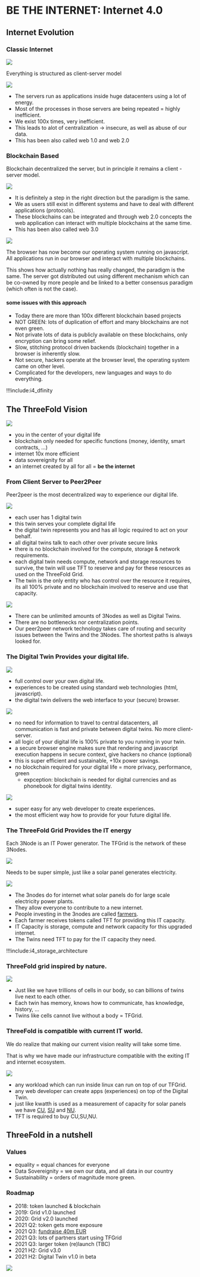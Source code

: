 # **BE THE INTERNET**: Internet 4.0

## Internet Evolution

### Classic Internet

![](img/bad_internet_growth2.jpg)

Everything is structured as client-server model

![](img/everything_client_server.jpg)

- The servers run as applications inside huge datacenters using a lot of energy.
- Most of the processes in those servers are being repeated = highly inefficient.
- We exist 100x times, very inefficient.
- This leads to alot of centralization -> insecure, as well as abuse of our data.
- This has been also called web 1.0 and web 2.0

### Blockchain Based 

Blockchain decentralized the server, but in principle it remains a client - server model.

![](img/blockchain_is_clientserver.jpg)

- It is definitely a step in the right direction but the paradigm is the same.
- We as users still exist in different systems and have to deal with different applications (protocols).
- These blockchains can be integrated and through web 2.0 concepts the web application can interact with multiple blockchains at the same time.
- This has been also called web 3.0

![](img/blockchain_based_distr_computer.jpg)

The browser has now become our operating system running on javascript. All applications run in our browser and interact with multiple blockchains.

This shows how actually nothing has really changed, the paradigm is the same. The server got distributed out using different mechanism which can be co-owned by more people and be linked to a better consensus paradigm (which often is not the case).


#### some issues with this approach

- Today there are more than 100x different blockchain based projects
- NOT GREEN: lots of duplication of effort and many blockchains are not even green.
- Not private lots of data is publicly available on these blockchains, only encryption can bring some relief.
- Slow, stitching protocol driven backends (blockchain) together in a browser is inherently slow.
- Not secure, hackers operate at the browser level, the operating system came on other level.
- Complicated for the developers, new languages and ways to do everything.

!!!include:i4_dfinity

## The ThreeFold Vision

![](img/internet_evolution.jpg)

- you in the center of your digital life
- blockchain only needed for specific functions (money, identity, smart contracts, ...)
- internet 10x more efficient
- data sovereignity for all
- an internet created by all for all = **be the internet**

### From Client Server to Peer2Peer

Peer2peer is the most decentralized way to experience our digital life.

![](img/peer2peer_new.jpg)

- each user has 1 digital twin
- this twin serves your complete digital life
- the digital twin represents you and has all logic required to act on your behalf.
- all digital twins talk to each other over private secure links
- there is no blockchain involved for the compute, storage & network requirements.
- each digital twin needs compute, network and storage resources to survive, the twin will use TFT to reserve and pay for these resources as used on the ThreeFold Grid.
- The twin is the only entity who has control over the resource it requires, its all 100% private and no blockchain involved to reserve and use that capacity.

![](img/threefold_grid_0.jpg)

- There can be unlimited amounts of 3Nodes as well as Digital Twins.
- There are no bottlenecks nor centralization points.
- Our peer2peer network technology takes care of routing and security issues between the Twins and the 3Nodes. The shortest paths is always looked for.



### The Digital Twin Provides your digital life.

![](img/your_digital_twin.jpg)

- full control over your own digital life.
- experiences to be created using standard web technologies (html, javascript).
- the digital twin delivers the web interface to your (secure) browser.

![](img/digital_twin_to_browser.jpg)

- no need for information to travel to central datacenters, all communication is fast and private between digital twins. No more client-server.
- all logic of your digital life is 100% private to you running in your twin.
- a secure browser engine makes sure that rendering and javascript execution happens in secure context, give hackers no chance (optional)
- this is super efficient and sustainable, +10x power savings.
- no blockchain required for your digital life = more privacy, performance, green
  - expception: blockchain is needed for digital currencies and as phonebook for digital twins identity.

![](img/digital_twin_experiences.jpg)

- super easy for any web developer to create experiences.
- the most efficient way how to provide for your future digital life.


### The ThreeFold Grid Provides the IT energy

Each 3Node is an IT Power generator. The TFGrid is the network of these 3Nodes.

![](img/power_generation.jpg)

Needs to be super simple, just like a solar panel generates electricity.

![](img/power_generator_comparison.jpg)

- The 3nodes do for internet what solar panels do for large scale electricity power plants.
- They allow everyone to contribute to a new internet.
- People investing in the 3nodes are called [farmers](farming_home).
- Each farmer receives tokens called TFT for providing this IT capacity.
- IT Capacity is storage, compute and network capacity for this upgraded internet.
- The Twins need TFT to pay for the IT capacity they need.

!!!include:i4_storage_architecture


### ThreeFold grid inspired by nature.

![](img/nature_twin.jpg)

- Just like we have trillions of cells in our body, so can billions of twins live next to each other.
- Each twin has memory, knows how to communicate, has knowledge, history, ...
- Twins like cells cannot live without a body = TFGrid.

### ThreeFold is compatible with current IT world.

We do realize that making our current vision reality will take some time.

That is why we have made our infrastructure compatible with the exiting IT and internet ecosystem.

![](img/wordview1.jpg)

- any workload which can run inside linux can run on top of our TFGrid.
- any web developer can create apps (experiences) on top of the Digital Twin.
- just like kwatth is used as a measurement of capacity for solar panels we have [CU](cloudunits), [SU](cloudunits) and [NU](cloudunits).
- TFT is required to buy CU,SU,NU.


## ThreeFold in a nutshell

### Values

- equality = equal chances for everyone
- Data Sovereignity = we own our data, and all data in our country
- Sustainability = orders of magnitude more green.

### Roadmap

- 2018: token launched & blockchain
- 2019: Grid v1.0 launched
- 2020: Grid v2.0 launched
- 2021 Q2: token gets more exposure
- 2021 Q3: [fundraise 40m EUR](funding:funding_home)
- 2021 Q3: lots of partners start using TFGrid
- 2021 Q3: larger token (re)launch (TBC)
- 2021 H2: Grid v3.0 
- 2021 H2: Digital Twin v1.0 in beta

![](img/architecture.jpg)